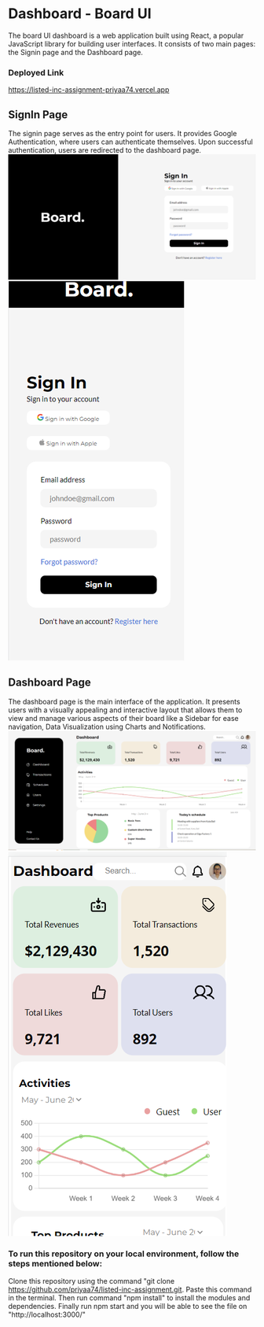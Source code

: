 # Dashboard - Board UI
The board UI dashboard is a web application built using React, a popular JavaScript library for building user interfaces. It consists of two main pages: the Signin page and the Dashboard page.
### Deployed Link 
https://listed-inc-assignment-priyaa74.vercel.app 

## SignIn Page 
The signin page serves as the entry point for users. It provides Google Authentication, where users can authenticate themselves. Upon successful authentication, users are redirected to the dashboard page.
![](https://github.com/priyaa74/listed-inc-assignment/blob/main/signin.png)
![](https://github.com/priyaa74/listed-inc-assignment/blob/main/signin-mobile.png)

## Dashboard Page
The dashboard page is the main interface of the application. It presents users with a visually appealing and interactive layout that allows them to view and manage various aspects of their board like a Sidebar for ease navigation, Data Visualization using Charts and Notifications.
![](https://github.com/priyaa74/listed-inc-assignment/blob/main/dashboard.png)
![](https://github.com/priyaa74/listed-inc-assignment/blob/main/dashboard-mobile.png)

### To run this repository on your local environment, follow the steps mentioned below:
Clone this repository using the command "git clone https://github.com/priyaa74/listed-inc-assignment.git. Paste this command in the terminal.
Then run command "npm install" to install the modules and dependencies.
Finally run npm start and you will be able to see the file on "http://localhost:3000/"
